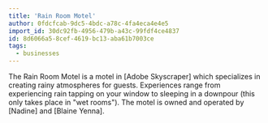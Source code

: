 ```yaml
---
title: 'Rain Room Motel'
author: 0fdcfcab-9dc5-4bdc-a78c-4fa4eca4e4e5
import_id: 30dc92fb-4956-479b-a43c-99fdf4ce4837
id: 8d6066a5-8cef-4619-bc13-aba61b7003ce
tags:
  - businesses
---
```

The Rain Room Motel is a motel in [Adobe Skyscraper] which specializes in creating rainy atmospheres for guests. Experiences range from experiencing rain tapping on your window to sleeping in a downpour (this only takes place in "wet rooms"). The motel is owned and operated by [Nadine] and [Blaine Yenna].